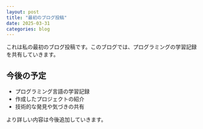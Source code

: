 ```yaml
---
layout: post
title: "最初のブログ投稿"
date: 2025-03-31
categories: blog
---
```


これは私の最初のブログ投稿です。このブログでは、プログラミングの学習記録を共有していきます。

## 今後の予定

- プログラミング言語の学習記録
- 作成したプロジェクトの紹介
- 技術的な発見や気づきの共有

より詳しい内容は今後追加していきます。
